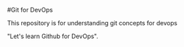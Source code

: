 #Git for DevOps

This repository is for understanding git concepts for devops

"Let's learn Github for DevOps".
